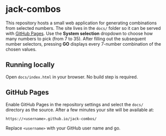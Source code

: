 # jack-combos

This repository hosts a small web application for generating combinations from selected numbers. The site lives in the `docs/` folder so it can be served with [GitHub Pages](https://pages.github.com/).
Use the **System selection** dropdown to choose how many numbers to pick (from 7
to 35). After filling out the subsequent number selectors, pressing **GO**
displays every 7-number combination of the chosen values.

## Running locally
Open `docs/index.html` in your browser. No build step is required.

## GitHub Pages
Enable GitHub Pages in the repository settings and select the `docs/` directory as the source. After a few minutes your site will be available at:
```
https://<username>.github.io/jack-combos/
```
Replace `<username>` with your GitHub user name and go.
